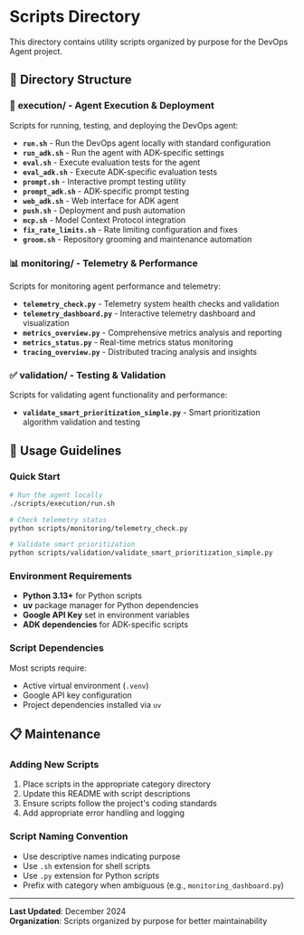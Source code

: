 # Scripts Directory

This directory contains utility scripts organized by purpose for the DevOps Agent project.

## 📁 Directory Structure

### 🚀 **execution/** - Agent Execution & Deployment
Scripts for running, testing, and deploying the DevOps agent:

- **`run.sh`** - Run the DevOps agent locally with standard configuration
- **`run_adk.sh`** - Run the agent with ADK-specific settings
- **`eval.sh`** - Execute evaluation tests for the agent
- **`eval_adk.sh`** - Execute ADK-specific evaluation tests
- **`prompt.sh`** - Interactive prompt testing utility
- **`prompt_adk.sh`** - ADK-specific prompt testing
- **`web_adk.sh`** - Web interface for ADK agent
- **`push.sh`** - Deployment and push automation
- **`mcp.sh`** - Model Context Protocol integration
- **`fix_rate_limits.sh`** - Rate limiting configuration and fixes
- **`groom.sh`** - Repository grooming and maintenance automation

### 📊 **monitoring/** - Telemetry & Performance
Scripts for monitoring agent performance and telemetry:

- **`telemetry_check.py`** - Telemetry system health checks and validation
- **`telemetry_dashboard.py`** - Interactive telemetry dashboard and visualization
- **`metrics_overview.py`** - Comprehensive metrics analysis and reporting
- **`metrics_status.py`** - Real-time metrics status monitoring
- **`tracing_overview.py`** - Distributed tracing analysis and insights

### ✅ **validation/** - Testing & Validation
Scripts for validating agent functionality and performance:

- **`validate_smart_prioritization_simple.py`** - Smart prioritization algorithm validation and testing

## 🔧 Usage Guidelines

### Quick Start
```bash
# Run the agent locally
./scripts/execution/run.sh

# Check telemetry status
python scripts/monitoring/telemetry_check.py

# Validate smart prioritization
python scripts/validation/validate_smart_prioritization_simple.py
```

### Environment Requirements
- **Python 3.13+** for Python scripts
- **uv** package manager for Python dependencies
- **Google API Key** set in environment variables
- **ADK dependencies** for ADK-specific scripts

### Script Dependencies
Most scripts require:
- Active virtual environment (`.venv`)
- Google API key configuration
- Project dependencies installed via `uv`

## 📋 Maintenance

### Adding New Scripts
1. Place scripts in the appropriate category directory
2. Update this README with script descriptions
3. Ensure scripts follow the project's coding standards
4. Add appropriate error handling and logging

### Script Naming Convention
- Use descriptive names indicating purpose
- Use `.sh` extension for shell scripts
- Use `.py` extension for Python scripts
- Prefix with category when ambiguous (e.g., `monitoring_dashboard.py`)

---

**Last Updated**: December 2024  
**Organization**: Scripts organized by purpose for better maintainability 